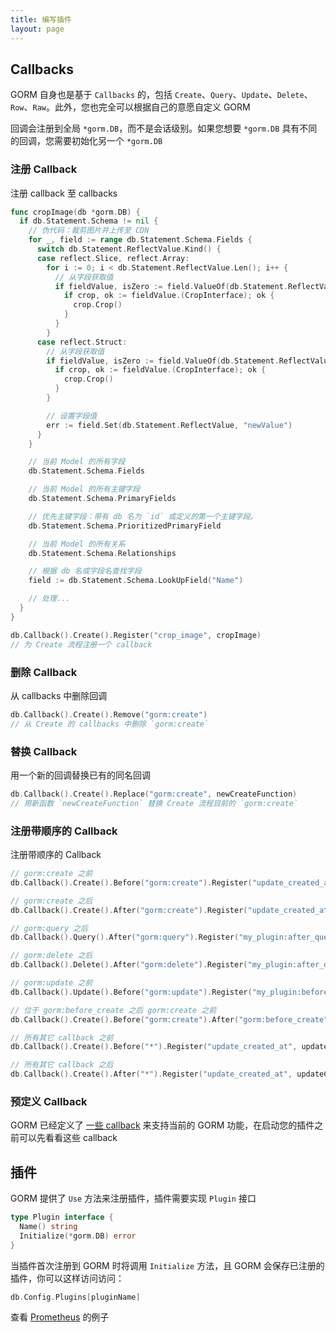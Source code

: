 ```yaml
---
title: 编写插件
layout: page
---
```


## Callbacks

GORM 自身也是基于 `Callbacks` 的，包括 `Create`、`Query`、`Update`、`Delete`、`Row`、`Raw`。此外，您也完全可以根据自己的意愿自定义 GORM

回调会注册到全局 `*gorm.DB`，而不是会话级别。如果您想要 `*gorm.DB` 具有不同的回调，您需要初始化另一个 `*gorm.DB`

### 注册 Callback

注册 callback 至 callbacks

```go
func cropImage(db *gorm.DB) {
  if db.Statement.Schema != nil {
    // 伪代码：裁剪图片并上传至 CDN
    for _, field := range db.Statement.Schema.Fields {
      switch db.Statement.ReflectValue.Kind() {
      case reflect.Slice, reflect.Array:
        for i := 0; i < db.Statement.ReflectValue.Len(); i++ {
          // 从字段获取值
          if fieldValue, isZero := field.ValueOf(db.Statement.ReflectValue.Index(i)); !isZero {
            if crop, ok := fieldValue.(CropInterface); ok {
              crop.Crop()
            }
          }
        }
      case reflect.Struct:
        // 从字段获取值
        if fieldValue, isZero := field.ValueOf(db.Statement.ReflectValue); isZero {
          if crop, ok := fieldValue.(CropInterface); ok {
            crop.Crop()
          }
        }

        // 设置字段值
        err := field.Set(db.Statement.ReflectValue, "newValue")
      }
    }

    // 当前 Model 的所有字段
    db.Statement.Schema.Fields

    // 当前 Model 的所有主键字段
    db.Statement.Schema.PrimaryFields

    // 优先主键字段：带有 db 名为 `id` 或定义的第一个主键字段。
    db.Statement.Schema.PrioritizedPrimaryField

    // 当前 Model 的所有关系
    db.Statement.Schema.Relationships

    // 根据 db 名或字段名查找字段
    field := db.Statement.Schema.LookUpField("Name")

    // 处理...
  }
}

db.Callback().Create().Register("crop_image", cropImage)
// 为 Create 流程注册一个 callback
```

### 删除 Callback

从 callbacks 中删除回调

```go
db.Callback().Create().Remove("gorm:create")
// 从 Create 的 callbacks 中删除 `gorm:create`
```

### 替换 Callback

用一个新的回调替换已有的同名回调

```go
db.Callback().Create().Replace("gorm:create", newCreateFunction)
// 用新函数 `newCreateFunction` 替换 Create 流程目前的 `gorm:create`
```

### 注册带顺序的 Callback

注册带顺序的 Callback

```go
// gorm:create 之前
db.Callback().Create().Before("gorm:create").Register("update_created_at", updateCreated)

// gorm:create 之后
db.Callback().Create().After("gorm:create").Register("update_created_at", updateCreated)

// gorm:query 之后
db.Callback().Query().After("gorm:query").Register("my_plugin:after_query", afterQuery)

// gorm:delete 之后
db.Callback().Delete().After("gorm:delete").Register("my_plugin:after_delete", afterDelete)

// gorm:update 之前
db.Callback().Update().Before("gorm:update").Register("my_plugin:before_update", beforeUpdate)

// 位于 gorm:before_create 之后 gorm:create 之前
db.Callback().Create().Before("gorm:create").After("gorm:before_create").Register("my_plugin:before_create", beforeCreate)

// 所有其它 callback 之前
db.Callback().Create().Before("*").Register("update_created_at", updateCreated)

// 所有其它 callback 之后
db.Callback().Create().After("*").Register("update_created_at", updateCreated)
```

### 预定义 Callback

GORM 已经定义了 [一些 callback](https://github.com/go-gorm/gorm/blob/master/callbacks/callbacks.go) 来支持当前的 GORM 功能，在启动您的插件之前可以先看看这些 callback

## 插件

GORM 提供了 `Use` 方法来注册插件，插件需要实现 `Plugin` 接口

```go
type Plugin interface {
  Name() string
  Initialize(*gorm.DB) error
}
```

当插件首次注册到 GORM 时将调用 `Initialize` 方法，且 GORM 会保存已注册的插件，你可以这样访问访问：

```go
db.Config.Plugins[pluginName]
```

查看 [Prometheus](prometheus.html) 的例子

